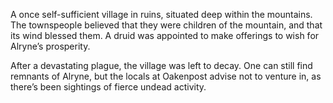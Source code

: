 A once self-sufficient village in ruins, situated deep within the mountains. The townspeople believed that they were children of the mountain, and that its wind blessed them. A druid was appointed to make offerings to wish for Alryne’s prosperity.

After a devastating plague, the village was left to decay. One can still find remnants of Alryne, but the locals at Oakenpost advise not to venture in, as there’s been sightings of fierce undead activity.